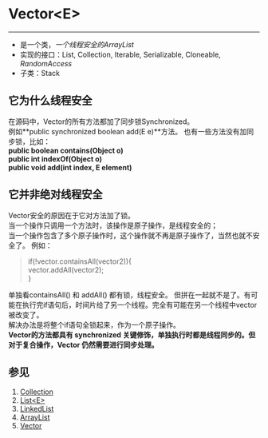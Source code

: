 # Vector<E\>
---
* 是一个类，*一个线程安全的ArrayList*
* 实现的接口：List, Collection, Iterable, Serializable, Cloneable, *RandomAccess*  
* 子类：Stack

## 它为什么线程安全
在源码中，Vector的所有方法都加了同步锁Synchronized。  
例如**public synchronized boolean add(E e)**方法。
也有一些方法没有加同步锁，比如：  
**public boolean contains(Object o)**  
**public int indexOf(Object o)**  
**public void add(int index, E element)**

## 它并非绝对线程安全
Vector安全的原因在于它对方法加了锁。  
当一个操作只调用一个方法时，该操作是原子操作，是线程安全的；  
当一个操作包含了多个原子操作时，这个操作就不再是原子操作了，当然也就不安全了。
例如：  
> if(!vector.containsAll(vector2)){  
>	vector.addAll(vector2);  
> }  

单独看containsAll() 和 addAll() 都有锁，线程安全。
但拼在一起就不是了。有可能在执行完if语句后，时间片给了另一个线程。完全有可能在另一个线程中vector被改变了。  
解决办法是将整个if语句全锁起来，作为一个原子操作。  
**Vector的方法都具有 synchronized 关键修饰，单独执行时都是线程同步的。但对于复合操作，Vector 仍然需要进行同步处理。** 

## 参见
1. [Collection](Collection.md)
2. [List<E\>](List.md)
3. [LinkedList](LinkedList.md)
4. [ArrayList](ArrayList.md)
5. [Vector](Vector.md)